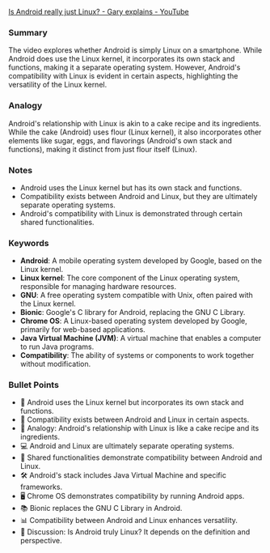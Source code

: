 

[Is Android really just Linux? - Gary explains - YouTube](https://www.youtube.com/watch?v=BkP6FTy0a4Y)

### Summary
The video explores whether Android is simply Linux on a smartphone. While Android does use the Linux kernel, it incorporates its own stack and functions, making it a separate operating system. However, Android's compatibility with Linux is evident in certain aspects, highlighting the versatility of the Linux kernel.

### Analogy
Android's relationship with Linux is akin to a cake recipe and its ingredients. While the cake (Android) uses flour (Linux kernel), it also incorporates other elements like sugar, eggs, and flavorings (Android's own stack and functions), making it distinct from just flour itself (Linux).

### Notes
- Android uses the Linux kernel but has its own stack and functions.
- Compatibility exists between Android and Linux, but they are ultimately separate operating systems.
- Android's compatibility with Linux is demonstrated through certain shared functionalities.

### Keywords
- **Android**: A mobile operating system developed by Google, based on the Linux kernel.
- **Linux kernel**: The core component of the Linux operating system, responsible for managing hardware resources.
- **GNU**: A free operating system compatible with Unix, often paired with the Linux kernel.
- **Bionic**: Google's C library for Android, replacing the GNU C Library.
- **Chrome OS**: A Linux-based operating system developed by Google, primarily for web-based applications.
- **Java Virtual Machine (JVM)**: A virtual machine that enables a computer to run Java programs.
- **Compatibility**: The ability of systems or components to work together without modification.

### Bullet Points
- 📱 Android uses the Linux kernel but incorporates its own stack and functions.
- 🔄 Compatibility exists between Android and Linux in certain aspects.
- 🍰 Analogy: Android's relationship with Linux is like a cake recipe and its ingredients.
- 💻 Android and Linux are ultimately separate operating systems.
- 🤝 Shared functionalities demonstrate compatibility between Android and Linux.
- 🛠️ Android's stack includes Java Virtual Machine and specific frameworks.
- 🖥️ Chrome OS demonstrates compatibility by running Android apps.
- 📚 Bionic replaces the GNU C Library in Android.
- 📊 Compatibility between Android and Linux enhances versatility.
- 💬 Discussion: Is Android truly Linux? It depends on the definition and perspective.